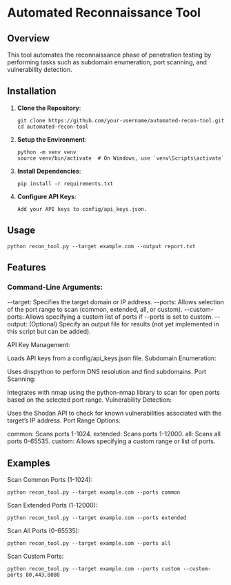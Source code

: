# Automated Reconnaissance Tool

## Overview

This tool automates the reconnaissance phase of penetration testing by performing tasks such as subdomain enumeration, port scanning, and vulnerability detection.

## Installation

1. **Clone the Repository**:
   ```
   git clone https://github.com/your-username/automated-recon-tool.git
   cd automated-recon-tool
   ```

2. **Setup the Environment**:
   ```
   python -m venv venv
   source venv/bin/activate  # On Windows, use `venv\Scripts\activate`
   ```

3. **Install Dependencies**:
   ```
   pip install -r requirements.txt
   ```

4. **Configure API Keys**:
   ```
   Add your API keys to config/api_keys.json.
   ```

## Usage

```
python recon_tool.py --target example.com --output report.txt
```

## Features

### Command-Line Arguments:

--target: Specifies the target domain or IP address.
--ports: Allows selection of the port range to scan (common, extended, all, or custom).
--custom-ports: Allows specifying a custom list of ports if --ports is set to custom.
--output: (Optional) Specify an output file for results (not yet implemented in this script but can be added).


API Key Management:

Loads API keys from a config/api_keys.json file.
Subdomain Enumeration:

Uses dnspython to perform DNS resolution and find subdomains.
Port Scanning:

Integrates with nmap using the python-nmap library to scan for open ports based on the selected port range.
Vulnerability Detection:

Uses the Shodan API to check for known vulnerabilities associated with the target’s IP address.
Port Range Options:

common: Scans ports 1-1024.
extended: Scans ports 1-12000.
all: Scans all ports 0-65535.
custom: Allows specifying a custom range or list of ports.


## Examples

Scan Common Ports (1-1024):
```
python recon_tool.py --target example.com --ports common
```

Scan Extended Ports (1-12000):
```
python recon_tool.py --target example.com --ports extended
```

Scan All Ports (0-65535):
```
python recon_tool.py --target example.com --ports all
```

Scan Custom Ports:
```
python recon_tool.py --target example.com --ports custom --custom-ports 80,443,8080
```